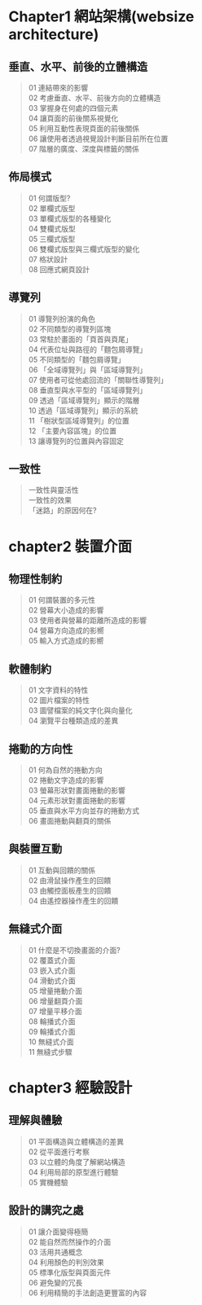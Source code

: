 # Chapter1 網站架構(websize architecture)
## 垂直、水平、前後的立體構造
> 01 連結帶來的影響  
> 02 考慮垂直、水平、前後方向的立體構造  
> 03 掌握身在何處的四個元素  
> 04 讓頁面的前後關系視覺化  
> 05 利用互動性表現頁面的前後關係  
> 06 讓使用者透過視覺設計判斷目前所在位置  
> 07 階層的廣度、深度與標籤的關係  

## 佈局模式
> 01 何謂版型?  
> 02 單欄式版型  
> 03 單欄式版型的各種變化  
> 04 雙欄式版型  
> 05 三欄式版型  
> 06 雙欄式版型與三欄式版型的變化  
> 07 格狀設計  
> 08 回應式網頁設計  

## 導覽列
> 01 導覽列扮演的角色  
> 02 不同類型的導覽列區塊  
> 03 常駐於畫面的「頁首與頁尾」  
> 04 代表位址與路徑的「麵包屑導覽」  
> 05 不同類型的「麵包屑導覽」   
> 06 「全域導覽列」與「區域導覽列」       
> 07 使用者可從他處回流的「關聯性導覽列」    
> 08 垂直型與水平型的「區域導覽列」    
> 09 透過「區域導覽列」顯示的階層  
> 10 透過「區域導覽列」顯示的系統  
> 11 「樹狀型區域導覽列」的位置  
> 12 「主要內容區塊」的位置  
> 13 讓導覽列的位置與內容固定    

## 一致性
> 一致性與靈活性  
> 一致性的效果  
> 「迷路」的原因何在?  

  
  
# chapter2 裝置介面
## 物理性制約
> 01 何謂裝置的多元性   
> 02 營幕大小造成的影響  
> 03 使用者與營幕的距離所造成的影響  
> 04 營幕方向造成的影嚮  
> 05 輸入方式造成的影嚮  

## 軟體制約
> 01 文字資料的特性   
> 02 圖片檔案的特性    
> 03 圖譬檔案的純文字化與向量化  
> 04 瀏覽平台種類造成的差異  

## 捲動的方向性
> 01 何為自然的捲動方向  
> 02 捲動文字造成的影響  
> 03 螢幕形狀對畫面捲動的影響  
> 04 元素形狀對畫面捲動的影響  
> 05 垂直與水平方向並存的捲動方式  
> 06 畫面捲動與翻頁的關係  

## 與裝置互動
> 01 互動與回饋的關係  
> 02 由滑鼠操作產生的回饋  
> 03 由觸控面板產生的回饋  
> 04 由遙控器操作產生的回饋  

## 無縫式介面
> 01 什麼是不切換畫面的介面?  
> 02 覆蓋式介面  
> 03 嵌入式介面  
> 04 滑動式介面  
> 05 增量捲動介面  
> 06 增量翻頁介面  
> 07 增量平移介面  
> 08 輪播式介面  
> 09 輪播式介面  
> 10 無縫式介面  
> 11 無縫式步驟  

# chapter3 經驗設計
## 理解與體驗
> 01 平面構造與立體構造的差異  
> 02 從平面進行考察  
> 03 以立體的角度了解網站構造  
> 04 利用局部的原型進行體驗  
> 05 實機體驗  

## 設計的講究之處
> 01 讓介面變得極簡  
> 02 能自然而然操作的介面  
> 03 活用共通概念  
> 04 利用顏色的判別效果  
> 05 標準化版型與頁面元件  
> 06 避免變的冗長  
> 06 利用精簡的手法創造更豐富的內容  

